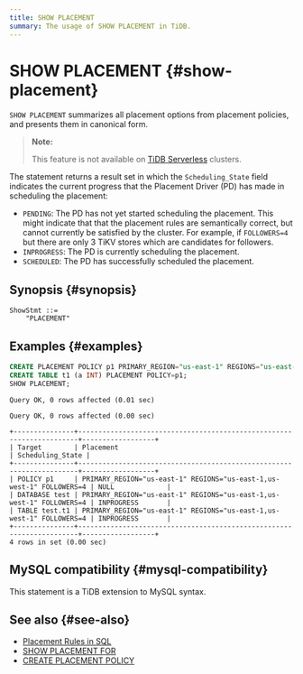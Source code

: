 ```yaml
---
title: SHOW PLACEMENT
summary: The usage of SHOW PLACEMENT in TiDB.
---
```


# SHOW PLACEMENT {#show-placement}

`SHOW PLACEMENT` summarizes all placement options from placement policies, and presents them in canonical form.

> **Note:**
>
> This feature is not available on [TiDB Serverless](https://docs.pingcap.com/tidbcloud/select-cluster-tier#tidb-serverless) clusters.

The statement returns a result set in which the `Scheduling_State` field indicates the current progress that the Placement Driver (PD) has made in scheduling the placement:

-   `PENDING`: The PD has not yet started scheduling the placement. This might indicate that that the placement rules are semantically correct, but cannot currently be satisfied by the cluster. For example, if `FOLLOWERS=4` but there are only 3 TiKV stores which are candidates for followers.
-   `INPROGRESS`: The PD is currently scheduling the placement.
-   `SCHEDULED`: The PD has successfully scheduled the placement.

## Synopsis {#synopsis}

```ebnf+diagram
ShowStmt ::=
    "PLACEMENT"
```

## Examples {#examples}

```sql
CREATE PLACEMENT POLICY p1 PRIMARY_REGION="us-east-1" REGIONS="us-east-1,us-west-1" FOLLOWERS=4;
CREATE TABLE t1 (a INT) PLACEMENT POLICY=p1;
SHOW PLACEMENT;
```

    Query OK, 0 rows affected (0.01 sec)

    Query OK, 0 rows affected (0.00 sec)

    +---------------+----------------------------------------------------------------------+------------------+
    | Target        | Placement                                                            | Scheduling_State |
    +---------------+----------------------------------------------------------------------+------------------+
    | POLICY p1     | PRIMARY_REGION="us-east-1" REGIONS="us-east-1,us-west-1" FOLLOWERS=4 | NULL             |
    | DATABASE test | PRIMARY_REGION="us-east-1" REGIONS="us-east-1,us-west-1" FOLLOWERS=4 | INPROGRESS       |
    | TABLE test.t1 | PRIMARY_REGION="us-east-1" REGIONS="us-east-1,us-west-1" FOLLOWERS=4 | INPROGRESS       |
    +---------------+----------------------------------------------------------------------+------------------+
    4 rows in set (0.00 sec)

## MySQL compatibility {#mysql-compatibility}

This statement is a TiDB extension to MySQL syntax.

## See also {#see-also}

-   [Placement Rules in SQL](/placement-rules-in-sql.md)
-   [SHOW PLACEMENT FOR](/sql-statements/sql-statement-show-placement-for.md)
-   [CREATE PLACEMENT POLICY](/sql-statements/sql-statement-create-placement-policy.md)

